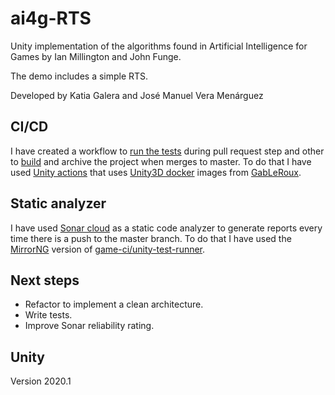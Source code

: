 # ai4g-RTS
Unity implementation of the algorithms found in Artificial Intelligence for Games by Ian Millington and John Funge.

The demo includes a simple RTS.

Developed by Katia Galera and José Manuel Vera Menárguez

## CI/CD
I have created a workflow to [run the tests](https://github.com/kahsez/ai4g-RTS/blob/master/.github/workflows/run_tests.yml) during pull request step and other to [build](https://github.com/kahsez/ai4g-RTS/blob/master/.github/workflows/build.yml) and archive the project when merges to master. To do that I have used [Unity actions](https://github.com/game-ci/unity-actions) that uses [Unity3D docker](https://gitlab.com/gableroux/unity3d) images from [GabLeRoux](https://github.com/GabLeRoux).

## Static analyzer
I have used [Sonar cloud](https://sonarcloud.io/dashboard?id=kahsez_ai4g-RTS) as a static code analyzer to generate reports every time there is a push to the master branch. To do that I have used the [MirrorNG](https://github.com/MirrorNG/unity-runner) version of [game-ci/unity-test-runner](https://github.com/game-ci/unity-test-runner).

## Next steps

* Refactor to implement a clean architecture.
* Write tests.
* Improve Sonar reliability rating.

## Unity
Version 2020.1
